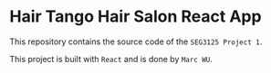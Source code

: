 
# Hair Tango Hair Salon React App

This repository contains the source code of the `SEG3125 Project 1`. 

This project is built with `React`  and is done by `Marc WU`.